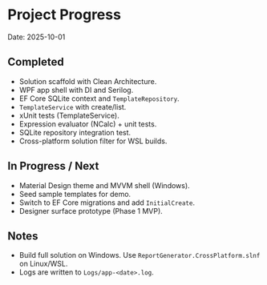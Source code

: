 # Project Progress

Date: 2025-10-01

## Completed
- Solution scaffold with Clean Architecture.
- WPF app shell with DI and Serilog.
- EF Core SQLite context and `TemplateRepository`.
- `TemplateService` with create/list.
- xUnit tests (TemplateService).
- Expression evaluator (NCalc) + unit tests.
- SQLite repository integration test.
- Cross-platform solution filter for WSL builds.

## In Progress / Next
- Material Design theme and MVVM shell (Windows).
- Seed sample templates for demo.
- Switch to EF Core migrations and add `InitialCreate`.
- Designer surface prototype (Phase 1 MVP).

## Notes
- Build full solution on Windows. Use `ReportGenerator.CrossPlatform.slnf` on Linux/WSL.
- Logs are written to `Logs/app-<date>.log`.
